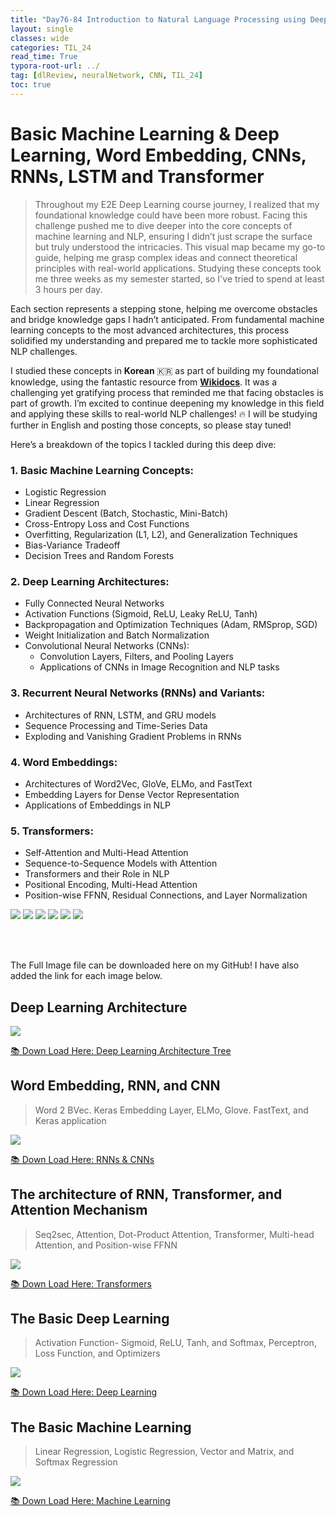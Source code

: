 ```yaml
---
title: "Day76-84 Introduction to Natural Language Processing using Deep Learning"
layout: single
classes: wide
categories: TIL_24
read_time: True
typora-root-url: ../
tag: [dlReview, neuralNetwork, CNN, TIL_24]
toc: true 
---
```


# Basic Machine Learning & Deep Learning, Word Embedding, CNNs, RNNs, LSTM and Transformer 

> Throughout my E2E Deep Learning course journey, I realized that my foundational knowledge could have been more robust. Facing this challenge pushed me to dive deeper into the core concepts of machine learning and NLP, ensuring I didn’t just scrape the surface but truly understood the intricacies. This visual map became my go-to guide, helping me grasp complex ideas and connect theoretical principles with real-world applications. Studying these concepts took me three weeks as my semester started, so I've tried to spend at least 3 hours per day. 

Each section represents a stepping stone, helping me overcome obstacles and bridge knowledge gaps I hadn’t anticipated. From fundamental machine learning concepts to the most advanced architectures, this process solidified my understanding and prepared me to tackle more sophisticated NLP challenges.

I studied these concepts in **Korean** 🇰🇷 as part of building my foundational knowledge, using the fantastic resource from [**Wikidocs**](https://wikidocs.net/book/2155). It was a challenging yet gratifying process that reminded me that facing obstacles is part of growth. I’m excited to continue deepening my knowledge in this field and applying these skills to real-world NLP challenges! 🔥 I will be studying further in English and posting those concepts, so please stay tuned! 



Here’s a breakdown of the topics I tackled during this deep dive:

### 1. Basic Machine Learning Concepts:

- Logistic Regression
- Linear Regression
- Gradient Descent (Batch, Stochastic, Mini-Batch)
- Cross-Entropy Loss and Cost Functions
- Overfitting, Regularization (L1, L2), and Generalization Techniques
- Bias-Variance Tradeoff
- Decision Trees and Random Forests

### 2. Deep Learning Architectures:

- Fully Connected Neural Networks
- Activation Functions (Sigmoid, ReLU, Leaky ReLU, Tanh)
- Backpropagation and Optimization Techniques (Adam, RMSprop, SGD)
- Weight Initialization and Batch Normalization
- Convolutional Neural Networks (CNNs):
  - Convolution Layers, Filters, and Pooling Layers
  - Applications of CNNs in Image Recognition and NLP tasks

### 3. Recurrent Neural Networks (RNNs) and Variants:

- Architectures of RNN, LSTM, and GRU models
- Sequence Processing and Time-Series Data
- Exploding and Vanishing Gradient Problems in RNNs

### 4. Word Embeddings:

- Architectures of Word2Vec, GloVe, ELMo, and FastText
- Embedding Layers for Dense Vector Representation
- Applications of Embeddings in NLP

### 5. Transformers:

- Self-Attention and Multi-Head Attention
- Sequence-to-Sequence Models with Attention
- Transformers and their Role in NLP
- Positional Encoding, Multi-Head Attention
- Position-wise FFNN, Residual Connections, and Layer Normalization



<img src="/blog/images/2024-10-06-TIL24_Day75-84_DL/2025C298-875F-448D-898B-32FB2EBEDE45_1_105_c.jpeg">

<img src="/blog/images/2024-10-06-TIL24_Day75-84_DL/9BDBC069-5FF1-4855-A6E0-94B4309A57D2_1_105_c.jpeg">

<img src="/blog/images/2024-10-06-TIL24_Day75-84_DL/BE078326-6FA1-4D2C-B3A0-0A62DDA2D95F_1_105_c.jpeg">

<img src="/blog/images/2024-10-06-TIL24_Day75-84_DL/ADA54717-25C5-4696-9F2E-787B4CE7924E_1_105_c.jpeg">

<img src="/blog/images/2024-10-06-TIL24_Day75-84_DL/88C2A7FC-61CB-4D31-BD0C-F138E824C232_1_105_c.jpeg">

<img src="/blog/images/2024-10-06-TIL24_Day75-84_DL/8869678B-259E-4D3B-8A86-4B299FF2C031_1_105_c.jpeg">

<br><Br>



The Full Image file can be downloaded here on my GitHub! I have also added the link for each image below.



## Deep Learning Architecture

<img src="/blog/images/2024-10-06-TIL24_Day75-84_DL/Drawing_9.jpg">

<br>

[📚 Down Load Here: Deep Learning Architecture Tree](https://github.com/leahnote01/blog/blob/978b8c0c6c31bd629f06f1b36ec723cffc54eb82/images/2024-10-06-TIL24_Day75-84_DL/Drawing_9.jpg)



## Word Embedding, RNN, and CNN

>  Word 2 BVec. Keras Embedding Layer, ELMo, Glove. FastText, and Keras application

<img src="/blog/images/2024-10-06-TIL24_Day75-84_DL/Drawing_8.jpg">

<br>

[📚 Down Load Here: RNNs & CNNs](https://github.com/leahnote01/blog/blob/978b8c0c6c31bd629f06f1b36ec723cffc54eb82/images/2024-10-06-TIL24_Day75-84_DL/Drawing_8.jpg)



## The architecture of RNN, Transformer, and Attention Mechanism

> Seq2sec, Attention, Dot-Product Attention, Transformer, Multi-head Attention, and Position-wise FFNN

<img src="/blog/images/2024-10-06-TIL24_Day75-84_DL/Drawing_7.jpg">

<br>

[📚 Down Load Here: Transformers](https://github.com/leahnote01/blog/blob/978b8c0c6c31bd629f06f1b36ec723cffc54eb82/images/2024-10-06-TIL24_Day75-84_DL/Drawing_7.jpg)



## The Basic Deep Learning

> Activation Function- Sigmoid, ReLU, Tanh, and Softmax, Perceptron, Loss Function, and Optimizers

<img src="/blog/images/2024-10-06-TIL24_Day75-84_DL/Drawing_6.jpg">

<br>

[📚 Down Load Here: Deep Learning](https://github.com/leahnote01/blog/blob/978b8c0c6c31bd629f06f1b36ec723cffc54eb82/images/2024-10-06-TIL24_Day75-84_DL/Drawing_6.jpg)



## The Basic Machine Learning

> Linear Regression, Logistic Regression, Vector and Matrix, and Softmax Regression

<img src="/blog/images/2024-10-06-TIL24_Day75-84_DL/Drawing_5.jpg">

<br>

[📚 Down Load Here: Machine Learning](https://github.com/leahnote01/blog/blob/978b8c0c6c31bd629f06f1b36ec723cffc54eb82/images/2024-10-06-TIL24_Day75-84_DL/Drawing_5.jpg)





